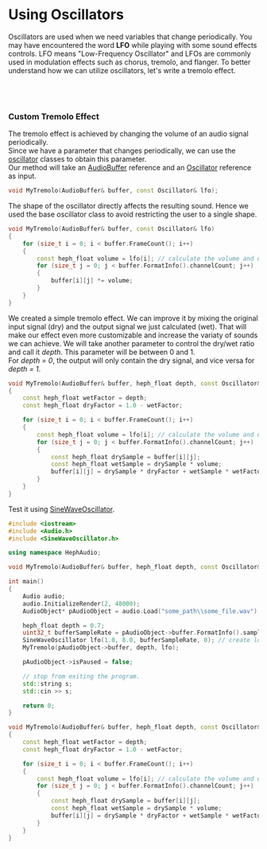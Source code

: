 # Using Oscillators

Oscillators are used when we need variables that change periodically. 
You may have encountered the word **LFO** while playing with some sound effects controls. 
LFO means "Low-Frequency Oscillator" and LFOs are commonly used in modulation effects such as chorus, tremolo, and flanger. 
To better understand how we can utilize oscillators, let's write a tremolo effect.
<br><br><br><br>

### Custom Tremolo Effect

The tremolo effect is achieved by changing the volume of an audio signal periodically.<br>
Since we have a parameter that changes periodically, we can use the [oscillator](/docs/HephAudio/Oscillators/) classes to obtain this parameter.<br>
Our method will take an [AudioBuffer](/docs/HephAudio/AudioBuffer.md) reference and an [Oscillator](/docs/HephAudio/Oscillators/Oscillator.md) reference as input. 
```c++
void MyTremolo(AudioBuffer& buffer, const Oscillator& lfo);
```
The shape of the oscillator directly affects the resulting sound. Hence we used the base oscillator class to avoid restricting the user to a single shape.
```c++
void MyTremolo(AudioBuffer& buffer, const Oscillator& lfo)
{
    for (size_t i = 0; i < buffer.FrameCount(); i++)
    {
        const heph_float volume = lfo[i]; // calculate the volume and use it for all channels.
        for (size_t j = 0; j < buffer.FormatInfo().channelCount; j++)
        {
            buffer[i][j] *= volume;
        }
    }
}
```
We created a simple tremolo effect. We can improve it by mixing the original input signal (dry) and the output signal we just calculated (wet). 
That will make our effect even more customizable and increase the variaty of sounds we can achieve.
We will take another parameter to control the dry/wet ratio and call it *depth*. This parameter will be between 0 and 1.<br>
For *depth = 0*, the output will only contain the dry signal, and vice versa for *depth = 1*.
```c++
void MyTremolo(AudioBuffer& buffer, heph_float depth, const Oscillator& lfo)
{
    const heph_float wetFactor = depth;
    const heph_float dryFactor = 1.0 - wetFactor;

    for (size_t i = 0; i < buffer.FrameCount(); i++)
    {
        const heph_float volume = lfo[i]; // calculate the volume and use it for all channels.
        for (size_t j = 0; j < buffer.FormatInfo().channelCount; j++)
        {
            const heph_float drySample = buffer[i][j];
            const heph_float wetSample = drySample * volume;
            buffer[i][j] = drySample * dryFactor + wetSample * wetFactor;
        }
    }
}
```
Test it using [SineWaveOscillator](/docs/HephAudio/Oscillators/SineWaveOscillator.md).
```c++
#include <iostream>
#include <Audio.h>
#include <SineWaveOscillator.h>

using namespace HephAudio;

void MyTremolo(AudioBuffer& buffer, heph_float depth, const Oscillator& lfo);

int main()
{
    Audio audio;
    audio.InitializeRender(2, 48000);
    AudioObject* pAudioObject = audio.Load("some_path\\some_file.wav");

    heph_float depth = 0.7;
    uint32_t bufferSampleRate = pAudioObject->buffer.FormatInfo().sampleRate;
    SineWaveOscillator lfo(1.0, 8.0, bufferSampleRate, 0); // create low-frequency sine wave oscillator
    MyTremolo(pAudioObject->buffer, depth, lfo);

    pAudioObject->isPaused = false;

    // stop from exiting the program.
    std::string s;
    std::cin >> s;

    return 0;
}

void MyTremolo(AudioBuffer& buffer, heph_float depth, const Oscillator& lfo)
{
    const heph_float wetFactor = depth;
    const heph_float dryFactor = 1.0 - wetFactor;

    for (size_t i = 0; i < buffer.FrameCount(); i++)
    {
        const heph_float volume = lfo[i]; // calculate the volume and use it for all channels.
        for (size_t j = 0; j < buffer.FormatInfo().channelCount; j++)
        {
            const heph_float drySample = buffer[i][j];
            const heph_float wetSample = drySample * volume;
            buffer[i][j] = drySample * dryFactor + wetSample * wetFactor;
        }
    }
}
```
